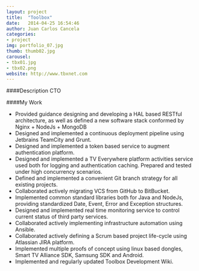 ```yaml
---
layout: project
title:  "Toolbox"
date:   2014-04-25 16:54:46
author: Juan Carlos Cancela
categories:
- project
img: portfolio_07.jpg
thumb: thumb02.jpg
carousel:
- tbx01.jpg
- tbx02.png
website: http://www.tbxnet.com
---
```

####Description
CTO

####My Work
* Provided guidance designing and developing a HAL based RESTful architecture, as well as defined a new software stack conformed by Nginx + NodeJs + MongoDB
* Designed and implemented a continuous deployment pipeline using Jetbrains TeamCity and Grunt.
* Designed and implemented a token based service to augment authentication platform.
* Designed and implemented a TV Everywhere platform activities service used both for logging and authentication caching. Prepared and tested under high concurrency scenarios.
* Defined and implemented a convenient Git branch strategy for all existing projects.
* Collaborated actively migrating VCS from GitHub to BitBucket.
* Implemented common standard libraries both for Java and NodeJs, providing standardized Date, Event, Error and Exception structures.
* Designed and implemented real time monitoring service to control current status of third party services.
* Collaborated actively implementing infrastructure automation using Ansible.
* Collaborated actively defining a Scrum based project life-cycle using Atlassian JIRA platform. 
* Implemented multiple proofs of concept using linux based dongles, Smart TV Alliance SDK, Samsung SDK and Android. 
* Implemented and regularly updated Toolbox Development Wiki.